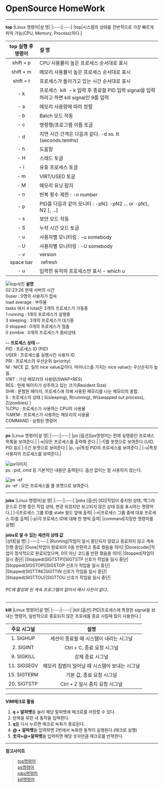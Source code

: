 # OpenSource HomeWork
---
**top**
|Linux 명령어|설 명|
|:---:|:---:|
|top|시스템의 상태를 전반적으로 가장 빠르게 파악 가능(CPU, Memory, Process)하다.|

|top 실행 후 명령어|설 명|
|:---:|:---|
|shift + p|CPU 사용률이 높은 프로세스 순서대로 표시|
|shift + m|메모리 사용률이 높은 프로세스 순서대로 표시|
|shift + t|프로세스가 돌아가고 있는 시간 순서대로 표시|
|- k|프로세스  kill  - k 입력 후 종료할 PID 입력 signal을 입력하라고 하면 kill signal인 9를 입력|
|- a|메모리 사용량에 따라 정렬|
|- b|Batch 모드 작동|
|- c|명령행/프로그램 이름 토글|
|- d|지연 시간 간격은 다음과 같다. -d ss. tt (seconds.tenths)|
|- h|도움말|
|- H|스레드 토글|
|- i|유휴 프로세스 토글|
|- m|VIRT/USED 토글|
|- M|메모리 유닛 탐지|
|- n|반복 횟수 제한 : -n number|
|- p|PID를 다음과 같이 모니터 : -pN1 -pN2 ... or -pN1, N2 [, ...] |
|- s|보안 모드 작동|
|- S|누적 시간 모드 토글|
|- u|사용자별 모니터링 : -u somebody|
|- U|사용자별 모니터링 : -U somebody|
|- v|version|
|space bar| refresh|
|- u|입력한 유저의 프로세스만 표시 - which u|

![top사진](https://user-images.githubusercontent.com/101575152/172018432-4df1b663-622a-422a-8407-0d67b2d1d6c1.PNG)
**설명**  
02:23:26 현재 서버의 시간  
0user : 0명의 사용자가 접속  
load average : 부하율  
tasks 에서 4 total은 3개의 프로세스가 가동중  
1 running : 1개의 프로세스가 실행중  
3 sleeping : 3개의 프로세스가 대기중  
0 stopped : 0개의 프로세스가 멈춤  
0 zombie : 0개의 프로세스가 좀비상태  

**-- 프로세스 상태 --**  
PID : 프로세스 ID (PID)  
USER : 프로세스를 실행시킨 사용자 ID  
PRI : 프로세스의 우선순위 (priority)  
NI : NICE 값. 일의 nice value값이다. 마이너스를 가지는 nice value는 우선순위가 높음.  
VIRT : 가상 메모리의 사용량(SWAP+RES)  
RES : 현재 페이지가 상주하고 있는 크기(Resident Size)  
SHR : 분할된 페이지, 프로세스에 의해 사용된 메모리를 나눈 메모리의 총합.  
S : 프로세스의 상태 [ S(sleeping), R(running), W(swapped out process), Z(zombies) ]  
%CPU : 프로세스가 사용하는 CPU의 사용율  
%MEM : 프로세스가 사용하는 메모리의 사용율  
COMMAND : 실행된 명령어  

---
**ps**
|Linux 명령어|설 명|
|:---:|:---:|
|ps [옵션]|ps명령어는 현재 실행중인 프로세스 목록을 보여준다.|
|-e|모든 프로세스를 출력해 준다.|
|-f|풀 포맷으로 보여준다.(UID, PID 등)|
|-l|긴 포맷으로 보여준다.|
|p, -p|특정 PID의 프로세스를 보여준다.|
|-u|특정 사용자의 프로세스를 보여준다.|

![ps이미지](https://user-images.githubusercontent.com/101575152/172019524-49d2d722-cc2c-47f3-9a28-39ef4750ea05.PNG)  
ps : pid, cmd 등 기본적인 내용만 출력된다. 옵션 없이는 잘 사용하지 않는다.  

![ps -ef](https://user-images.githubusercontent.com/101575152/172019573-833c4640-24cd-45af-8bbc-660c4fdc26e9.PNG)  
ps -ef : 모든 프로세스를 풀 포맷으로 보여준다.  

---
**jobs**
|Linux 명령어|설 명|
|:---:|:---:|
|jobs [옵션] [ID]|작업이 중지된 상태, 백그라운드로 진행 중인 작업 상태, 변경 되었지만 보고되지 않은 상태 등을 표시하는 명령어다.|
|-l|프로세스 그룹 ID를 state 필드 앞에 출력|
|-n|프로세스 그룹 중에 대표 프로세스 ID를 출력|
|-p|각 프로세스 ID에 대해 한 행씩 출력|
|command|지정한 명령어를 실행|  

**jobs로 알 수 있는 세션의 상태 값**  
|상태|설 명|
|:---:|:---:|
|Running|작업이 일시 중단되지 않았고 종료하지 않고 계속 진행 중임|
|Done|작업이 완료되어 0을 반환하고 종료 했음을 의미|
|Done(code)|작업이 정삭적으로 완료되었으며, 0이 아닌 코드를 반환 했음을 의미|
|Stopped|작업이 일시 중단|
|Stopped(SIGTSTP)|SIGTSTP 신호가 작업을 일시 중단|
|Stopped(SIGSTOP)|SIGSTOP 신호가 작업을 일시 중단|
|Stopped(SIGTTIN)|SIGTTIN 신호가 작업을 일시 중단|
|Stopped(SIGTTOU)|SIGTTOU 신호가 작업을 일시 중단|  
###### PC에 활성화 된 계속 프로그램이 없어서 예시 사진이 없다..  
---
**kill**
|Linux 명령어|설 명|
|:---:|:---:|
|kill [옵션] PID|프로세스에 특정한 signal을 보내는 명령어, 일반적으로 종료되지 않은 프로세를 종료 시킬때 많이 사용한다.|

|주요 시그널|설명|
|:---:|:---:|
|1. SIGHUP|세션이 종료될 때 시스템이 내리는 시그널|
|2. SIGINT|Ctrl + C, 종료 요청 시그널|
|9. SIGKILL|강제 종료 시그널|  
|11. SIGSEGV|메모리 침범이 일어날 때 시스템이 보내는 시그널|
|15. SIGTERM|기본 값, 종료 요청 시그널|
|20. SIGTSTP|Ctrl + Z 일시 중지 요청 시그널|

---
**VIM매크로 활용**
1) **q + 알파벳**을 눌러 해당 알파벳에 매크로를 저장할 수 있다.  
2) 반복을 위한 내 동작을 입력한다.
3) **q**를 다시 누르면 매크로 녹화가 종료된다.
4) **@ + 알파벳**을 입력하면 2번에서 녹화한 동작이 실행된다.(매크로 실행)
5) **숫자+@+알파벳**을 입력하면 해당 숫자만큼 매크로를 반복한다.
---

**참고사이트**
> [top명령어](https://ironmask84.tistory.com/355)  
> [ps명령어](https://arer.tistory.com/150)  
> [jobs명령어](https://hbase.tistory.com/265)  
> [kill명령어](https://veneas.tistory.com/entry/Linux-%EB%A6%AC%EB%88%85%EC%8A%A4-%EC%8B%9C%EA%B7%B8%EB%84%90-%EB%AA%85%EB%A0%B9%EC%96%B4%ED%94%84%EB%A1%9C%EC%84%B8%EC%8A%A4-%EC%A2%85%EB%A3%8C-kill)  
